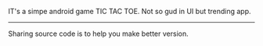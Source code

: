 IT's a simpe android game TIC TAC TOE.
Not so gud in UI but trending app.

-------------------------------------------------------------------------------------------------------
Sharing source code is to help you make better version.

